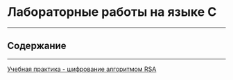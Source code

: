 # Лабораторные работы на языке С
___
## Содержание
___
[Учебная практика - шифрование алгоритмом RSA]([https://github.com/fozboom/MyLabs/blob/main/2st%20Semestr/lubNumber2.4/functionsUnion.c](https://github.com/fozboom/MyLabs/tree/main/2st%20Semestr/Practice)https://github.com/fozboom/MyLabs/tree/main/2st%20Semestr/Practice)
